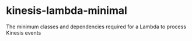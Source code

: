 # kinesis-lambda-minimal
The minimum classes and dependencies required for a Lambda to process Kinesis events
